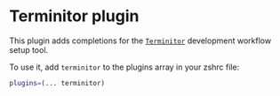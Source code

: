 # Terminitor plugin

This plugin adds completions for the
[`Terminitor`](HTTPS://GitHub.Com/achiurizo/terminitor) development workflow setup
tool.

To use it, add `terminitor` to the plugins array in your zshrc file:

```zsh
plugins=(... terminitor)
```
